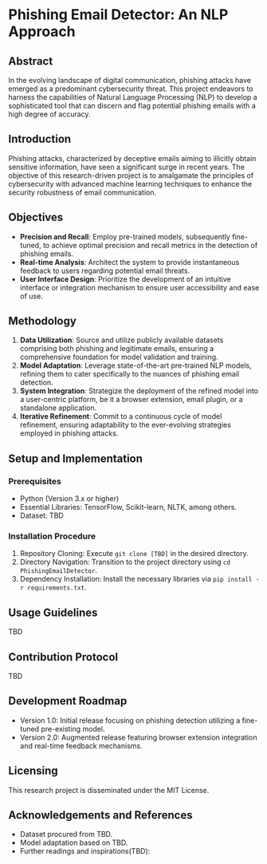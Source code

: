# Phishing Email Detector: An NLP Approach

## Abstract

In the evolving landscape of digital communication, phishing attacks have emerged as a predominant cybersecurity threat. This project endeavors to harness the capabilities of Natural Language Processing (NLP) to develop a sophisticated tool that can discern and flag potential phishing emails with a high degree of accuracy.

## Introduction

Phishing attacks, characterized by deceptive emails aiming to illicitly obtain sensitive information, have seen a significant surge in recent years. The objective of this research-driven project is to amalgamate the principles of cybersecurity with advanced machine learning techniques to enhance the security robustness of email communication.

## Objectives

- **Precision and Recall**: Employ pre-trained models, subsequently fine-tuned, to achieve optimal precision and recall metrics in the detection of phishing emails.
- **Real-time Analysis**: Architect the system to provide instantaneous feedback to users regarding potential email threats.
- **User Interface Design**: Prioritize the development of an intuitive interface or integration mechanism to ensure user accessibility and ease of use.

## Methodology

1. **Data Utilization**: Source and utilize publicly available datasets comprising both phishing and legitimate emails, ensuring a comprehensive foundation for model validation and training.
2. **Model Adaptation**: Leverage state-of-the-art pre-trained NLP models, refining them to cater specifically to the nuances of phishing email detection.
3. **System Integration**: Strategize the deployment of the refined model into a user-centric platform, be it a browser extension, email plugin, or a standalone application.
4. **Iterative Refinement**: Commit to a continuous cycle of model refinement, ensuring adaptability to the ever-evolving strategies employed in phishing attacks.

## Setup and Implementation

### Prerequisites

- Python (Version 3.x or higher)
- Essential Libraries: TensorFlow, Scikit-learn, NLTK, among others.
- Dataset: TBD

### Installation Procedure

1. Repository Cloning: Execute `git clone [TBD]` in the desired directory.
2. Directory Navigation: Transition to the project directory using `cd PhishingEmailDetector`.
3. Dependency Installation: Install the necessary libraries via `pip install -r requirements.txt`.

## Usage Guidelines

TBD

## Contribution Protocol

TBD

## Development Roadmap

- Version 1.0: Initial release focusing on phishing detection utilizing a fine-tuned pre-existing model.
- Version 2.0: Augmented release featuring browser extension integration and real-time feedback mechanisms.

## Licensing

This research project is disseminated under the MIT License. 

## Acknowledgements and References

- Dataset procured from TBD.
- Model adaptation based on TBD.
- Further readings and inspirations(TBD):
  
